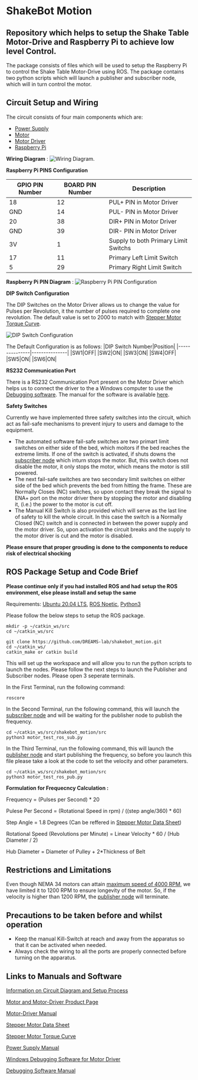 # ShakeBot Motion
## Repository which helps to setup the Shake Table Motor-Drive and Raspberry Pi to achieve low level Control.

The package consists of files which will be used to setup the Raspberry Pi to control the Shake Table Motor-Drive using ROS. The package contains two python scripts which will launch a publisher and subscriber node, which will in turn control the motor. 

## Circuit Setup and Wiring 

The circuit consists of four main components which are: 
- [Power Supply](https://bit.ly/shake_table_motor_driver)
- [Motor](https://bit.ly/shake_table_motor_driver)
- [Motor Driver](https://bit.ly/shake_table_motor_driver)
- [Raspberry Pi](https://bit.ly/Raspberry_Pi_4)

**Wiring Diagram** : ![Wiring Diagram](https://github.com/DREAMS-lab/shakebot_motion/blob/master/assets/Circuit%20Diagram.jpg).


**Raspberry Pi PINS Configuration**

| GPIO PIN Number  | BOARD PIN Number | Description |
| --------------- | --------------- | --------------- |
| 18 | 12 | PUL+ PIN in Motor Driver |
| GND | 14 | PUL- PIN in Motor Driver |
| 20 | 38 | DIR+ PIN in Motor Driver |
| GND | 39 | DIR- PIN in Motor Driver |
| 3V | 1 | Supply to both Primary Limit Switchs |
| 17 | 11 | Primary Left Limit Switch |
| 5 | 29 | Primary Right Limit Switch |

**Raspberry Pi PIN Diagram** : ![Raspberry Pi PIN Configuration](https://github.com/DREAMS-lab/shakebot_motion/blob/master/assets/Raspberry%20Pi%20GPIO%20Pins.png)


**DIP Switch Configuration**

The DIP Switches on the Motor Driver allows us to change the value for Pulses per Revolution, it the number of pulses required to complete one revolution. The default value is set to 2000 to match with [Stepper Motor Torque Curve](https://github.com/DREAMS-lab/shakebot_motion/blob/master/assets/Stepper%20Motor%20Torque%20Curve.pdf).

![DIP Switch Configuration](https://github.com/DREAMS-lab/shakebot_motion/blob/master/assets/Dip_Switch.png)

The Default Configuration is as follows:
|DIP Switch Number|Position|
|---------------|---------------|
|SW1|OFF|
|SW2|ON|
|SW3|ON|
|SW4|OFF|
|SW5|ON|
|SW6|ON|

**RS232 Communication Port**

There is a RS232 Communication Port present on the Motor Driver which helps us to connect the driver to the a Windows computer to use the [Debugging software](https://github.com/DREAMS-lab/shakebot_motion/blob/master/assets/STEPPERONLINE_v2.0.0.exe). The manual for the software is available [here](https://github.com/DREAMS-lab/shakebot_motion/blob/master/assets/Software%20Manual.pdf).

**Safety Switches**

Currently we have implemented three safety switches into the circuit, which act as fail-safe mechanisms to prevent injury to users and damage to the equipment. 

- The automated software fail-safe switches are two primart limit switches on either side of the bed, which moitors if the bed reaches the extreme limits. If one of the switch is activated, if shuts downs the [subscriber node](https://github.com/DREAMS-lab/shakebot_motion/blob/master/src/motor_test_ros_sub.py) which inturn stops the motor. But, this switch does not disable the motor, it only stops the motor, which means the motor is still powered. 
- The next fail-safe switches are two secondary limit switches on either side of the bed which prevents the bed from hitting the frame. These are Normally Closes (NC) switches, so upon contact they break the signal to ENA+ port on the motor driver there by stopping the motor and disabling it, (i.e.) the power to the motor is cut off.
- The Manual Kill Switch is also provided which will serve as the last line of safety to kill the whole circuit. In this case the switch is a Normally Closed (NC) switch and is connected in between the power supply and the motor driver. So, upon activation the circuit breaks and the supply to the motor driver is cut and the motor is disabled. 

**Please ensure that proper grouding is done to the components to reduce risk of electrical shocking**

## ROS Package Setup and Code Brief

**Please continue only if you had installed ROS and had setup the ROS environment, else please install and setup the same**

Requirements: [Ubuntu 20.04 LTS](https://bit.ly/Ubuntu_Install), [ROS Noetic](https://bit.ly/ROS_Install), [Python3](https://bit.ly/Python3_Install)

Please follow the below steps to setup the ROS package. 

```
mkdir -p ~/catkin_ws/src
cd ~/catkin_ws/src

git clone https://github.com/DREAMS-lab/shakebot_motion.git
cd ~/catkin_ws/
catkin_make or catkin build
```
This will set up the workspace and will allow you to run the python scripts to launch the nodes. 
Please follow the next steps to launch the Publisher and Subscriber nodes. Please open 3 seperate terminals.

In the First Terminal, run the following command: 
```
roscore
```
In the Second Terminal, run the following command, this will launch the [subscriber node](https://github.com/DREAMS-lab/shakebot_motion/blob/master/src/motor_test_ros_sub.py) and will be waiting for the publisher node to publish the frequency.
```
cd ~/catkin_ws/src/shakebot_motion/src
python3 motor_test_ros_sub.py
```
In the Third Terminal, run the following command, this will launch the [publisher node](https://github.com/DREAMS-lab/shakebot_motion/blob/master/src/motor_test_ros_pub.py) and start publishing the frequency, so before you launch this file please take a look at the code to set the velocity and other parameters.
```
cd ~/catkin_ws/src/shakebot_motion/src 
python3 motor_test_ros_pub.py
```
**Formulation for Frequecncy Calculation :**

Frequency = (Pulses per Second) * 20

Pulese Per Second = (Rotational Speed in rpm) / ((step angle/360) * 60)

Step Angle = 1.8 Degrees (Can be reffered in [Stepper Motor Data Sheet](https://github.com/DREAMS-lab/shakebot_motion/blob/master/assets/Stepper%20Motor%20Data%20Sheet.pdf))

Rotational Speed (Revolutions per Minute) = Linear Velocity * 60 / (Hub Diameter / 2)

Hub Diameter = Diameter of Pulley + 2*Thickness of Belt

## Restrictions and Limitations

Even though NEMA 34 motors can attain [maximum speed of 4000 RPM](https://bit.ly/motor_max_speed), we have limited it to 1200 RPM to ensure longevity of the motor. So, if the velocity is higher than 1200 RPM, the [publisher node](https://github.com/DREAMS-lab/shakebot_motion/blob/master/src/motor_test_ros_pub.py) will terminate.

## Precautions to be taken before and whilst operation ##

- Keep the manual Kill-Switch at reach and away from the apparatus so that it can be activated when needed.
- Always check the wiring to all the ports are properly connected before turning on the apparatus.

## Links to Manuals and Software

[Information on Circuit Diagram and Setup Process](https://bit.ly/shake_table_control_doc)

[Motor and Motor-Driver Product Page](https://bit.ly/shake_table_motor_driver)

[Motor-Driver Manual](https://github.com/DREAMS-lab/shakebot_motion/blob/master/assets/Motor-Driver%20Manual.pdf)

[Stepper Motor Data Sheet](https://github.com/DREAMS-lab/shakebot_motion/blob/master/assets/Stepper%20Motor%20Data%20Sheet.pdf)

[Stepper Motor Torque Curve](https://github.com/DREAMS-lab/shakebot_motion/blob/master/assets/Stepper%20Motor%20Torque%20Curve.pdf)

[Power Supply Manual](https://github.com/DREAMS-lab/shakebot_motion/blob/master/assets/Power%20Supply%20Manual.pdf)

[Windows Debugging Software for Motor Driver](https://github.com/DREAMS-lab/shakebot_motion/blob/master/assets/STEPPERONLINE_v2.0.0.exe)

[Debugging Software Manual](https://github.com/DREAMS-lab/shakebot_motion/blob/master/assets/Software%20Manual.pdf)
